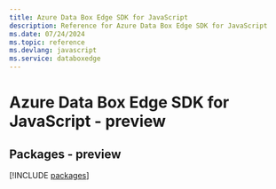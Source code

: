```yaml
---
title: Azure Data Box Edge SDK for JavaScript
description: Reference for Azure Data Box Edge SDK for JavaScript
ms.date: 07/24/2024
ms.topic: reference
ms.devlang: javascript
ms.service: databoxedge
---
```

# Azure Data Box Edge SDK for JavaScript - preview
## Packages - preview
[!INCLUDE [packages](data-box-edge-index.md)]